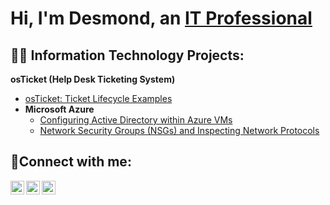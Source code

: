 <h1>Hi, I'm Desmond, an <a href="https://linkedin.com/in/desmond-sexton">IT Professional</a></h1>
<h2>👨‍💻 Information Technology Projects:</h2>
<b>osTicket (Help Desk Ticketing System)</b>

- [osTicket: Ticket Lifecycle Examples](https://github.com/Dez5200/ticket-lifecycle)
- <b>Microsoft Azure</b>
  - [Configuring Active Directory within Azure VMs](https://github.com/Dez5200/configure-ad)
  - [Network Security Groups (NSGs) and Inspecting Network Protocols](https://github.com/Dez5200/azure-network-protocols)

<h2>🤳Connect with me:</h2>

[<img align="left" alt="Josh | Twitter" width="22px" src="https://cdn.jsdelivr.net/npm/simple-icons@v3/icons/twitter.svg" />][twitter]
[<img align="left" alt="Josh | LinkedIn" width="22px" src="https://cdn.jsdelivr.net/npm/simple-icons@v3/icons/linkedin.svg" />][linkedin]
[<img align="left" alt="Josh | Instagram" width="22px" src="https://cdn.jsdelivr.net/npm/simple-icons@v3/icons/instagram.svg" />][instagram]

[twitter]: https://twitter.com/
[instagram]: https://www.instagram.com/
[linkedin]: https://linkedin.com/in/desmond-sexton
